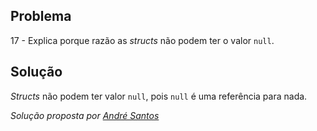 ## Problema 

17 - Explica porque razão as _structs_ não podem ter o valor `null`.


## Solução

_Structs_ não podem ter valor `null`, pois `null` é uma referência para nada.

*Solução proposta por [André Santos](https://github.com/Snigy24)*